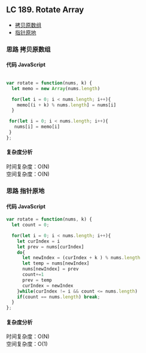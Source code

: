 ## LC 189. Rotate Array

- [拷贝原数组](#思路-拷贝原数组)
- [指针原地](#思路-指针原地)

### 思路 拷贝原数组

#### 代码 JavaScript

```JavaScript

var rotate = function(nums, k) {
  let memo = new Array(nums.length)

  for(let i = 0; i < nums.length; i++){
    memo[(i + k) % nums.length] = nums[i]
  }

 for(let i = 0; i < nums.length; i++){
   nums[i] = memo[i]
 }
};

```

#### 复杂度分析

时间复杂度：O(N) </br>
空间复杂度：O(N)

### 思路 指针原地

#### 代码 JavaScript

```JavaScript
var rotate = function(nums, k) {
  let count = 0;

  for(let i = 0; i < nums.length; i++){
    let curIndex = i
    let prev = nums[curIndex]
    do{
      let newIndex = (curIndex + k ) % nums.length
      let temp = nums[newIndex]
      nums[newIndex] = prev
      count+=1
      prev = temp
      curIndex = newIndex
    }while(curIndex != i && count <= nums.length)
    if(count == nums.length) break;
  }
};

```

#### 复杂度分析

时间复杂度：O(N) </br>
空间复杂度：O(1)
